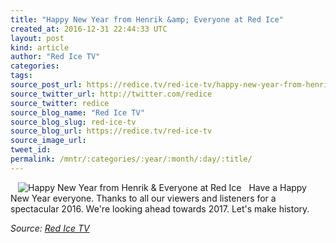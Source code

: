 ```yaml
---
title: "Happy New Year from Henrik &amp; Everyone at Red Ice"
created_at: 2016-12-31 22:44:33 UTC
layout: post
kind: article
author: "Red Ice TV"
categories: 
tags: 
source_post_url: https://redice.tv/red-ice-tv/happy-new-year-from-henrik-and-everyone-at-red-ice
source_twitter_url: http://twitter.com/redice
source_twitter: redice
source_blog_name: "Red Ice TV"
source_blog_slug: red-ice-tv
source_blog_url: https://redice.tv/red-ice-tv
source_image_url: 
tweet_id:
permalink: /mntr/:categories/:year/:month/:day/:title/
---
```

<img align="left" hspace="12" alt="Happy New Year from Henrik &amp; Everyone at Red Ice" src="https://rdice.net/a/c/t/16/Happy-New-Year-from-Henrik.9cd7b47f.jpg"> Have a Happy New Year everyone. Thanks to all our viewers and listeners for a spectacular 2016. We're looking ahead towards 2017. Let's make history.<div class="">
    <i>Source: <a href="https://redice.tv/red-ice-tv">Red Ice TV</a></i>
</div>
